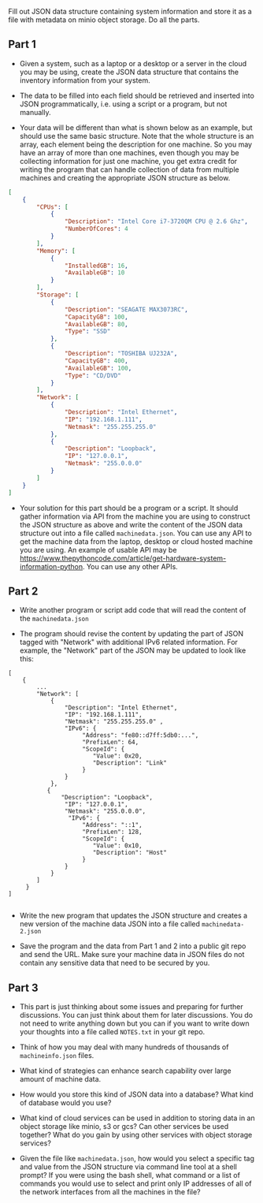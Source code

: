 
Fill out JSON data structure containing system information and store it as a file with metadata on minio object storage. Do all the parts.


## Part 1

* Given a system, such as a laptop or a desktop or a server 
in the cloud you may be using, create the JSON data structure that 
contains the inventory information from your system. 

* The data to be filled into each field should be
retrieved and inserted into JSON programmatically, i.e. using a script or a program, but not manually. 

* Your data will be different than what is
shown below as an example, but should use the same basic structure. Note that the whole structure is an array, each element being the description for one machine. So
you may have an array of more than one machines, even though you may be collecting information for just one machine, you get extra credit for writing the program
that can handle collection of data from multiple machines and creating the appropriate JSON structure as below.


```json
[
    {
        "CPUs": [
            {
                "Description": "Intel Core i7-3720QM CPU @ 2.6 Ghz",
                "NumberOfCores": 4
            }  
        ],
        "Memory": [
            {
                "InstalledGB": 16,
                "AvailableGB": 10
            }
        ],
        "Storage": [
            {
                "Description": "SEAGATE MAX3073RC",
                "CapacityGB": 100,
                "AvailableGB": 80,
                "Type": "SSD"
            },
            { 
                "Description": "TOSHIBA UJ232A",
                "CapacityGB": 400,
                "AvailableGB": 100,
                "Type": "CD/DVD"
            }
        ],
        "Network": [
            {
                "Description": "Intel Ethernet",
                "IP": "192.168.1.111",
                "Netmask": "255.255.255.0" 
            },
            {
                "Description": "Loopback",
                "IP": "127.0.0.1",
                "Netmask": "255.0.0.0"
            }
        ]
    }
]

```

* Your solution for this part should be a program or a script. It should gather information via API from the machine you are using to construct the JSON structure as above and write the content of the JSON data structure out into a file called `machinedata.json`.  You can use any API to get the machine data from the laptop, desktop or cloud hosted machine you are using.  An example of usable API may be https://www.thepythoncode.com/article/get-hardware-system-information-python.  You can use any other APIs.

## Part 2

* Write another program or script  add code that will read the content of the `machinedata.json`

* The program should revise the content by updating the part of JSON tagged with "Network" with additional IPv6 related information. For example, the "Network" part of the JSON may be updated to look like this:

```
[ 
    {
        ...
        "Network": [
            {
                "Description": "Intel Ethernet",
                "IP": "192.168.1.111",
                "Netmask": "255.255.255.0" ,
                "IPv6": {
                     "Address": "fe80::d7ff:5db0:...",
                     "PrefixLen": 64,
                     "ScopeId": { 
                        "Value": 0x20,
                        "Description": "Link"
                     }
                }
            },
           {
               "Description": "Loopback",
                "IP": "127.0.0.1",
                "Netmask": "255.0.0.0",
                 "IPv6": {
                     "Address": "::1",
                     "PrefixLen": 128,
                     "ScopeId": { 
                        "Value": 0x10,
                        "Description": "Host"
                     }
                }
            }
        ]
     }
]
            
```

* Write the new program that updates the JSON structure and creates a new version of the machine data JSON into a file called `machinedata-2.json`

* Save the program and the data from Part 1 and 2 into a public git repo and send the URL.  Make sure your machine data in JSON files do not contain any sensitive data that need to be secured by you.

## Part 3

* This part is just thinking about some issues and preparing for further discussions. You can just think about them for later discussions. You do not need to write anything down but you can if you want to write down your thoughts into a file called `NOTES.txt` in your git repo.

* Think of how you may deal with many hundreds of thousands of `machineinfo.json` files.

* What kind of strategies can enhance search capability over large amount of machine data.  
* How would you store this kind of JSON data into a database?  What kind of database would you use?
* What kind of cloud services can be used in addition to storing  data in an object storage like minio, s3 or gcs?  Can other services be used together? What do you gain by using other services with object storage services?

* Given the file like `machinedata.json`, how would you select a specific tag and value from the JSON structure via command line tool at a shell prompt? If you were using
the bash shell, what command or a list of commands you would use to select and print only IP addresses of all of the network interfaces from all the machines in the file?

